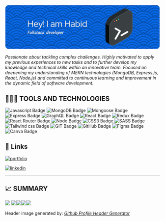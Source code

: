![Header](./github-header-image.png)

_Passionate about tackling complex challenges. Highly motivated to apply my previous experiences to new tasks and to further develop my knowledge and technical skills within an innovative team. Focused on deepening my understanding of MERN technologies (MongoDB, Express.js, React, Node.js) and committed to continuous learning and improvement in the dynamic field of software development._

## 👨🏻‍💻 TOOLS AND TECHNOLOGIES

<img alt="Javascript Badge"  src="https://img.shields.io/badge/JavaScript-F7DF1E.svg?style=for-the-badge&logo=JavaScript&logoColor=black"/>
<img alt="MongoDB Badge"  src="https://img.shields.io/badge/MongoDB-47A248.svg?style=for-the-badge&logo=MongoDB&logoColor=white"/>
<img alt="Mongoose Badge"  src="https://img.shields.io/badge/Mongoose-880000.svg?style=for-the-badge&logo=Mongoose&logoColor=white"/>
<img alt="Express Badge"  src="https://img.shields.io/badge/Express-000000.svg?style=for-the-badge&logo=Express&logoColor=white"/>
<img alt="GraphQL Badge"  src="https://img.shields.io/badge/GraphQL-E10098.svg?style=for-the-badge&logo=GraphQL&logoColor=white"/>
<img alt="React Badge"  src="https://img.shields.io/badge/React-61DAFB.svg?style=for-the-badge&logo=React&logoColor=black"/>
<img alt="Redux Badge"  src="https://img.shields.io/badge/Redux-764ABC.svg?style=for-the-badge&logo=Redux&logoColor=white"/>
<img alt="React Router Badge" src="https://img.shields.io/badge/React%20Router-CA4245.svg?style=for-the-badge&logo=React-Router&logoColor=white"/>
<img alt="Node Badge"  src="https://img.shields.io/badge/Node.js-5FA04E.svg?style=for-the-badge&logo=nodedotjs&logoColor=white"/>
<img alt="CSS3 Badge"  src="https://img.shields.io/badge/CSS3-1572B6.svg?style=for-the-badge&logo=CSS3&logoColor=white"/>
<img alt="SASS Badge"  src="https://img.shields.io/badge/Sass-CC6699.svg?style=for-the-badge&logo=Sass&logoColor=white"/>
<img alt="Tailwind css Badge"  src="https://img.shields.io/badge/Tailwind%20CSS-06B6D4.svg?style=for-the-badge&logo=Tailwind-CSS&logoColor=white"/>
<img alt="GIT Badge"  src="https://img.shields.io/badge/Git-F05032.svg?style=for-the-badge&logo=Git&logoColor=white"/>
<img alt="GitHub Badge"  src="https://img.shields.io/badge/GitHub-181717.svg?style=for-the-badge&logo=GitHub&logoColor=white"/>
<img alt="Figma Badge"  src="https://img.shields.io/badge/Figma-F24E1E.svg?style=for-the-badge&logo=Figma&logoColor=white"/>
<img alt="Canva Badge"  src="https://img.shields.io/badge/Canva-00C4CC.svg?style=for-the-badge&logo=Canva&logoColor=white"/>

## 🔗 Links

[![portfolio](https://img.shields.io/badge/my_portfolio-000?style=for-the-badge&logo=ko-fi&logoColor=white)](https://habid-badillo.vercel.app/)

[![linkedin](https://img.shields.io/badge/linkedin-0A66C2?style=for-the-badge&logo=linkedin&logoColor=white)](https://www.linkedin.com/in/habidbadillo/)

---

## 📈 SUMMARY

![](http://github-profile-summary-cards.vercel.app/api/cards/profile-details?username=habidbesp&theme=dark)
![](http://github-profile-summary-cards.vercel.app/api/cards/repos-per-language?username=habidbesp&theme=dark)![](http://github-profile-summary-cards.vercel.app/api/cards/most-commit-language?username=habidbesp&theme=dark)![](http://github-profile-summary-cards.vercel.app/api/cards/stats?username=habidbesp&theme=dark)![](http://github-profile-summary-cards.vercel.app/api/cards/productive-time?username=habidbesp&theme=dark&utcOffset=8)

Header image generated by: _[Github
Profile Header Generator](https://leviarista.github.io/github-profile-header-generator/)_

